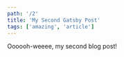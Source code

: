 ```yaml
---
path: '/2'
title: 'My Second Gatsby Post'
tags: ['amazing', 'article']
---
```


Oooooh-weeee, my second blog post!
